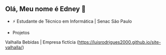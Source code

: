 ## Olá, Meu nome é Edney 👋

- ⚡ Estudante de Técnico em Informática | Senac São Paulo

 - Projetos
  
  Valhalla Bebidas | Empresa fictícia (https://luisrodrigues2000.github.io/site-valhalla/)
